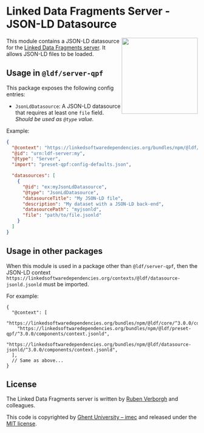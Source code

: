 # Linked Data Fragments Server - JSON-LD Datasource
<img src="http://linkeddatafragments.org/images/logo.svg" width="200" align="right" alt="" />

This module contains a JSON-LD datasource for the [Linked Data Fragments server](https://github.com/LinkedDataFragments/Server.js).
It allows JSON-LD files to be loaded.

## Usage in `@ldf/server-qpf`

This package exposes the following config entries:
* `JsonLdDatasource`: A JSON-LD datasource that requires at least one `file` field. _Should be used as `@type` value._

Example:
```json
{
  "@context": "https://linkedsoftwaredependencies.org/bundles/npm/@ldf/server-qpf/^3.0.0/components/context.jsonld",
  "@id": "urn:ldf-server:my",
  "@type": "Server",
  "import": "preset-qpf:config-defaults.json",

  "datasources": [
    {
      "@id": "ex:myJsonLdDatasource",
      "@type": "JsonLdDatasource",
      "datasourceTitle": "My JSON-LD file",
      "description": "My dataset with a JSON-LD back-end",
      "datasourcePath": "myjsonld",
      "file": "path/to/file.jsonld"
    }
  ]
}
```

## Usage in other packages

When this module is used in a package other than `@ldf/server-qpf`,
then the JSON-LD context `https://linkedsoftwaredependencies.org/contexts/@ldf/datasource-jsonld.jsonld` must be imported.

For example:
```
{
  "@context": [
    "https://linkedsoftwaredependencies.org/bundles/npm/@ldf/core/^3.0.0/components/context.jsonld",
    "https://linkedsoftwaredependencies.org/bundles/npm/@ldf/preset-qpf/^3.0.0/components/context.jsonld",
    "https://linkedsoftwaredependencies.org/bundles/npm/@ldf/datasource-jsonld/^3.0.0/components/context.jsonld",
  ],
  // Same as above...
}
```

## License
The Linked Data Fragments server is written by [Ruben Verborgh](http://ruben.verborgh.org/) and colleagues.

This code is copyrighted by [Ghent University – imec](http://idlab.ugent.be/)
and released under the [MIT license](http://opensource.org/licenses/MIT).
